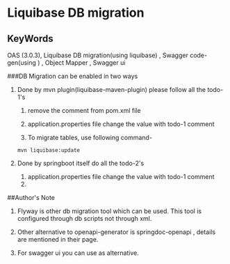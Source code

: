 # Liquibase DB migration

KeyWords
---
OAS (3.0.3), Liquibase DB migration(using liquibase) , Swagger code-gen(using ) , Object Mapper , Swagger ui

###DB Migration can be enabled in two ways

1. Done by mvn plugin(liquibase-maven-plugin) please follow all the todo-1's

   1. remove the comment from pom.xml file 
      
   2. application.properties file change the value with todo-1 comment

   3. To migrate tables, use following command-

   ```shell
   mvn liquibase:update
   ```
   
1. Done by springboot itself do all the todo-2's

   1. application.properties file change the value with todo-1 comment
   1. 
##Author's Note
1. Flyway is other db migration tool which can be used. This tool is configured through db scripts not through xml. 

2. Other alternative to openapi-generator is springdoc-openapi , details are mentioned in their page.

3. For swagger ui you can use as alternative.